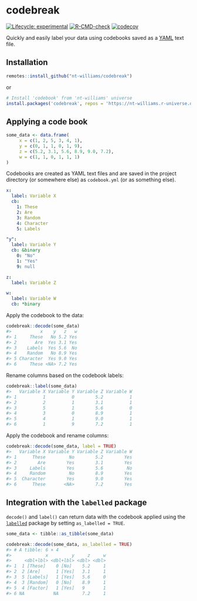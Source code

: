 
<!-- README.md is generated from README.Rmd. Please edit that file -->

# codebreak

<!-- badges: start -->

[![Lifecycle:
experimental](https://img.shields.io/badge/lifecycle-experimental-orange.svg)](https://lifecycle.r-lib.org/articles/stages.html#experimental)
[![R-CMD-check](https://github.com/nt-williams/dictionary/workflows/R-CMD-check/badge.svg)](https://github.com/nt-williams/dictionary/actions)
[![codecov](https://codecov.io/gh/nt-williams/codebook/branch/main/graph/badge.svg?token=QGGA7OE5UY)](https://codecov.io/gh/nt-williams/codebook)

<!-- badges: end -->

Quickly and easily label your data using codebooks saved as a
[YAML](https://yaml.org/) text file.

## Installation

``` r
remotes::install_github("nt-williams/codebreak")
```

or

``` r
# Install 'codebook' from 'nt-williams' universe
install.packages('codebreak', repos = 'https://nt-williams.r-universe.dev')
```

## Applying a code book

``` r
some_data <- data.frame(
     x = c(1, 2, 5, 3, 4, 1),
     y = c(0, 1, 1, 0, 1, 9), 
     z = c(5.2, 3.1, 5.6, 8.9, 9.0, 7.2), 
     w = c(1, 1, 0, 1, 1, 1)
)
```

Codebooks are created as YAML text files and are saved in the project
directory (or somewhere else) as `codebook.yml` (or as something else).

``` yaml
x:
  label: Variable X
  cb:
    1: These
    2: Are
    3: Random
    4: Character
    5: Labels

"y":
  label: Variable Y
  cb: &binary
    0: "No"
    1: "Yes"
    9: null

z:
  label: Variable Z

w:
  label: Variable W
  cb: *binary
```

Apply the codebook to the data:

``` r
codebreak::decode(some_data)
#>           x    y   z   w
#> 1     These   No 5.2 Yes
#> 2       Are  Yes 3.1 Yes
#> 3    Labels  Yes 5.6  No
#> 4    Random   No 8.9 Yes
#> 5 Character  Yes 9.0 Yes
#> 6     These <NA> 7.2 Yes
```

Rename columns based on the codebook labels:

``` r
codebreak::label(some_data)
#>   Variable X Variable Y Variable Z Variable W
#> 1          1          0        5.2          1
#> 2          2          1        3.1          1
#> 3          5          1        5.6          0
#> 4          3          0        8.9          1
#> 5          4          1        9.0          1
#> 6          1          9        7.2          1
```

Apply the codebook and rename columns:

``` r
codebreak::decode(some_data, label = TRUE)
#>   Variable X Variable Y Variable Z Variable W
#> 1      These         No        5.2        Yes
#> 2        Are        Yes        3.1        Yes
#> 3     Labels        Yes        5.6         No
#> 4     Random         No        8.9        Yes
#> 5  Character        Yes        9.0        Yes
#> 6      These       <NA>        7.2        Yes
```

## Integration with the `labelled` package

`decode()` and `label()` can return data with the codebook applied using
the [`labelled`](https://CRAN.R-project.org/package=labelled) package by
setting `as_labelled = TRUE`.

``` r
some_data <- tibble::as_tibble(some_data)

codebreak::decode(some_data, as_labelled = TRUE)
#> # A tibble: 6 × 4
#>             x         y     z     w
#>     <dbl+lbl> <dbl+lbl> <dbl> <dbl>
#> 1  1 [These]    0 [No]    5.2     1
#> 2  2 [Are]      1 [Yes]   3.1     1
#> 3  5 [Labels]   1 [Yes]   5.6     0
#> 4  3 [Random]   0 [No]    8.9     1
#> 5  4 [Factor]   1 [Yes]   9       1
#> 6 NA           NA         7.2     1
```
